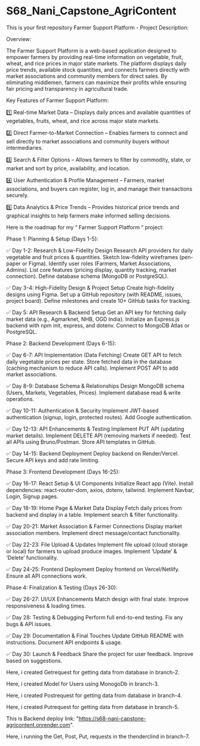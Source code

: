 # S68_Nani_Capstone_AgriContent

This is your first repository
Farmer Support Platform - Project Description:

Overview:

The Farmer Support Platform is a web-based application designed to empower farmers by providing real-time information on vegetable, fruit, wheat, and rice prices in major state markets. The platform displays daily price trends, available stock quantities, and connects farmers directly with market associations and community members for direct sales. By eliminating middlemen, farmers can maximize their profits while ensuring fair pricing and transparency in agricultural trade.

Key Features of Farmer Support Platform:

1️⃣ Real-time Market Data – Displays daily prices and available quantities of vegetables, fruits, wheat, and rice across major state markets.

2️⃣ Direct Farmer-to-Market Connection – Enables farmers to connect and sell directly to market associations and community buyers without intermediaries.

3️⃣ Search & Filter Options – Allows farmers to filter by commodity, state, or market and sort by price, availability, and location.

4️⃣ User Authentication & Profile Management – Farmers, market associations, and buyers can register, log in, and manage their transactions securely.

5️⃣ Data Analytics & Price Trends – Provides historical price trends and graphical insights to help farmers make informed selling decisions. 

Here is the roadmap for my “ Farmer Support Platform “ project:

Phase 1: Planning & Setup (Days 1-5):

✅ Day 1-2:
Research & Low-Fidelity Design
Research API providers for daily vegetable and fruit prices & quantities.
Sketch low-fidelity wireframes (pen-paper or Figma).
Identify user roles (Farmers, Market Associations, Admins).
List core features (pricing display, quantity tracking, market connection).
Define database schema (MongoDB or PostgreSQL).

✅ Day 3-4: 
High-Fidelity Design & Project Setup
Create high-fidelity designs using Figma.
Set up a GitHub repository (with README, issues, project board).
Define milestones and create 10+ GitHub tasks for tracking.

✅ Day 5:
API Research & Backend Setup
Get an API key for fetching daily market data (e.g., Agmarknet, NHB, OGD India).
Initialize an Express.js backend with npm init, express, and dotenv.
Connect to MongoDB Atlas or PostgreSQL.

Phase 2: Backend Development (Days 6-15):

✅ Day 6-7: 
API Implementation (Data Fetching)
Create GET API to fetch daily vegetable prices per state.
Store fetched data in the database (caching mechanism to reduce API calls).
Implement POST API to add market associations.

✅ Day 8-9: 
Database Schema & Relationships
Design MongoDB schema (Users, Markets, Vegetables, Prices).
Implement database read & write operations.

✅ Day 10-11:
Authentication & Security
Implement JWT-based authentication (signup, login, protected routes).
Add Google authentication.

✅ Day 12-13:
API Enhancements & Testing
Implement PUT API (updating market details).
Implement DELETE API (removing markets if needed).
Test all APIs using Bruno/Postman.
Store API templates in GitHub.

✅ Day 14-15:
Backend Deployment
Deploy backend on Render/Vercel.
Secure API keys and add rate limiting.

Phase 3: Frontend Development (Days 16-25):

✅ Day 16-17:
React Setup & UI Components
Initialize React app (Vite).
Install dependencies: react-router-dom, axios, dotenv, tailwind.
Implement Navbar, Login, Signup pages.

✅ Day 18-19:
Home Page & Market Data Display
Fetch daily prices from backend and display in a table.
Implement search & filter functionality.

✅ Day 20-21: 
Market Association & Farmer Connections
Display market association members.
Implement direct message/contact functionality.

✅ Day 22-23:
File Upload & Updates
Implement file upload (cloud storage or local) for farmers to upload produce images.
Implement ‘Update’ & ‘Delete’ functionality.

✅ Day 24-25:
Frontend Deployment
Deploy frontend on Vercel/Netlify.
Ensure all API connections work.

Phase 4: Finalization & Testing (Days 26-30):

✅ Day 26-27:
UI/UX Enhancements
Match design with final state.
Improve responsiveness & loading times.

✅ Day 28:
Testing & Debugging
Perform full end-to-end testing.
Fix any bugs & API issues.

✅ Day 29:
Documentation & Final Touches
Update GitHub README with instructions.
Document API endpoints & usage.

✅ Day 30:
Launch & Feedback
Share the project for user feedback.
Improve based on suggestions.


Here, i created Getrequest for getting data from database in branch-2.

Here, i created Model for Users using MonogoDb in branch-3.

Here, i created Postrequest for getting data from database in branch-4.

Here, i created Putrequest for getting data from database in branch-5.

This is Backend deploy link: "https://s68-nani-capstone-agricontent.onrender.com".

Here, i running the Get, Post, Put, requests in the thenderclind in branch-7.
